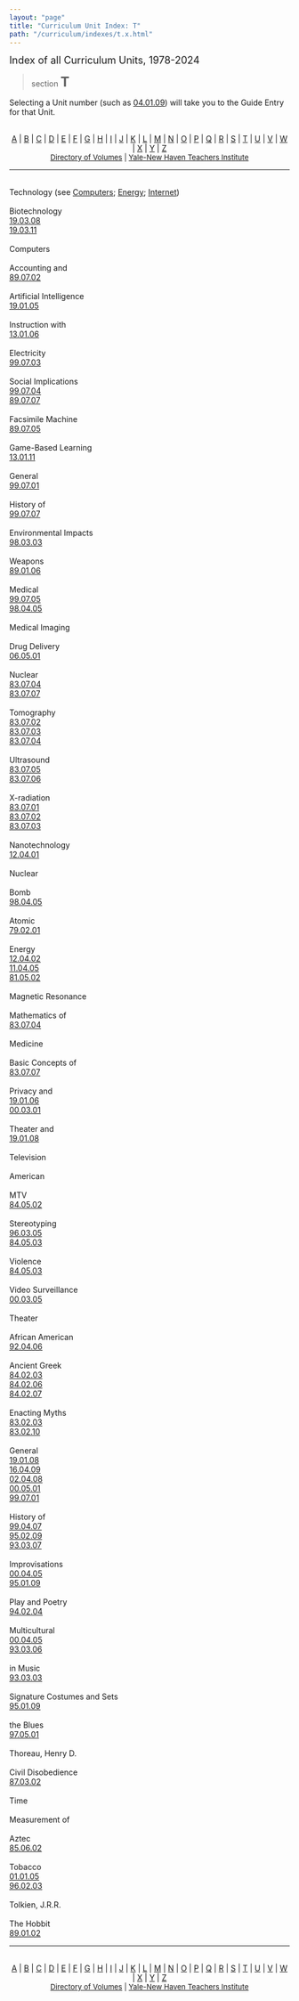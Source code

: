 ```yaml
---
layout: "page"
title: "Curriculum Unit Index: T"
path: "/curriculum/indexes/t.x.html"
---
```

<main>
    <font size="+1">Index of all Curriculum Units, 1978-2024</font>
    <blockquote>section <font size="+2"><b>T</b></font></blockquote>
    <p>Selecting a Unit number (such as <a href="../guides/2004/1/04.01.09.x.html">
    04.01.09</a>) will take you to the Guide Entry for that Unit.
    </p>
    <center>
        <br/><a href="/curriculum/indexes/a.x.html">A</a> | <a href="/curriculum/indexes/b.x.html">B</a> | <a href="/curriculum/indexes/c.x.html">C</a> | <a href="/curriculum/indexes/d.x.html">D</a> | <a href="/curriculum/indexes/e.x.html">E</a> | <a href="/curriculum/indexes/f.x.html">F</a> | <a href="/curriculum/indexes/g.x.html">G</a> | <a href="/curriculum/indexes/h.x.html">H</a> | <a href="/curriculum/indexes/i.x.html">I</a> | <a href="/curriculum/indexes/j.x.html">J</a> | <a href="/curriculum/indexes/k.x.html">K</a> | <a href="/curriculum/indexes/l.x.html">L</a> | <a href="/curriculum/indexes/m.x.html">M</a> | <a href="/curriculum/indexes/n.x.html">N</a> | <a href="/curriculum/indexes/o.x.html">O</a> | <a href="/curriculum/indexes/p.x.html">P</a> | <a href="/curriculum/indexes/q.x.html">Q</a> | <a href="/curriculum/indexes/r.x.html">R</a> | <a href="/curriculum/indexes/s.x.html">S</a> | <a href="/curriculum/indexes/t.x.html">T</a> | <a href="/curriculum/indexes/u.x.html">U</a> | <a href="/curriculum/indexes/v.x.html">V</a> | <a href="/curriculum/indexes/w.x.html">W</a> | <a href="/curriculum/indexes/x.x.html">X</a> | <a href="/curriculum/indexes/y.x.html">Y</a> | <a href="/curriculum/indexes/z.x.html">Z</a><br/>
        <font size="-1"><a href="../units/">Directory of Volumes</a> | <a href="..\..\">Yale-New Haven Teachers Institute</a></font>
    </center>
    <hr/>
    <p><br/><span class="index-heading">Technology  (see <a href="/curriculum/indexes/c.x.html#lnk-computers">Computers</a>; <a href="/curriculum/indexes/e.x.html#lnk-energy">Energy</a>; <a href="/curriculum/indexes/i.x.html#lnk-internet">Internet</a>)</span><span class="adjusted-hash-link-span" id="lnk-technology"></span><br/><br/><span class="index-level-2">Biotechnology</span><span class="adjusted-hash-link-span" id="lnk-technology--biotechnology"></span><br/><a href="/curriculum/guides/2019/3/19.03.08.x.html" class="margin-left-40">19.03.08</a><br/><a href="/curriculum/guides/2019/3/19.03.11.x.html" class="margin-left-40">19.03.11</a><br/><br/><span class="index-level-2">Computers</span><span class="adjusted-hash-link-span" id="lnk-technology--computers"></span><br/><br/><span class="index-level-3">Accounting and</span><span class="adjusted-hash-link-span" id="lnk-technology--computers--accounting-and"></span><br/><a href="/curriculum/guides/1989/7/89.07.02.x.html" class="margin-left-60">89.07.02</a><br/><br/><span class="index-level-3">Artificial Intelligence</span><span class="adjusted-hash-link-span" id="lnk-technology--computers--artificial-intelligence"></span><br/><a href="/curriculum/guides/2019/1/19.01.05.x.html" class="margin-left-60">19.01.05</a><br/><br/><span class="index-level-3">Instruction with</span><span class="adjusted-hash-link-span" id="lnk-technology--computers--instruction-with"></span><br/><a href="/curriculum/guides/2013/1/13.01.06.x.html" class="margin-left-60">13.01.06</a><br/><br/><span class="index-level-2">Electricity</span><span class="adjusted-hash-link-span" id="lnk-technology--electricity"></span><br/><a href="/curriculum/guides/1999/7/99.07.03.x.html" class="margin-left-40">99.07.03</a><br/><br/><span class="index-level-3">Social Implications</span><span class="adjusted-hash-link-span" id="lnk-technology--electricity--social-implications"></span><br/><a href="/curriculum/guides/1999/7/99.07.04.x.html" class="margin-left-60">99.07.04</a><br/><a href="/curriculum/guides/1989/7/89.07.07.x.html" class="margin-left-60">89.07.07</a><br/><br/><span class="index-level-2">Facsimile Machine</span><span class="adjusted-hash-link-span" id="lnk-technology--facsimile-machine"></span><br/><a href="/curriculum/guides/1989/7/89.07.05.x.html" class="margin-left-40">89.07.05</a><br/><br/><span class="index-level-2">Game-Based Learning</span><span class="adjusted-hash-link-span" id="lnk-technology--game-based-learning"></span><br/><a href="/curriculum/guides/2013/1/13.01.11.x.html" class="margin-left-40">13.01.11</a><br/><br/><span class="index-level-2">General</span><span class="adjusted-hash-link-span" id="lnk-technology--general"></span><br/><a href="/curriculum/guides/1999/7/99.07.01.x.html" class="margin-left-40">99.07.01</a><br/><br/><span class="index-level-2">History of</span><span class="adjusted-hash-link-span" id="lnk-technology--history-of"></span><br/><a href="/curriculum/guides/1999/7/99.07.07.x.html" class="margin-left-40">99.07.07</a><br/><br/><span class="index-level-3">Environmental Impacts</span><span class="adjusted-hash-link-span" id="lnk-technology--history-of--environmental-impacts"></span><br/><a href="/curriculum/guides/1998/3/98.03.03.x.html" class="margin-left-60">98.03.03</a><br/><br/><span class="index-level-3">Weapons</span><span class="adjusted-hash-link-span" id="lnk-technology--history-of--weapons"></span><br/><a href="/curriculum/guides/1989/1/89.01.06.x.html" class="margin-left-60">89.01.06</a><br/><br/><span class="index-level-2">Medical</span><span class="adjusted-hash-link-span" id="lnk-technology--medical"></span><br/><a href="/curriculum/guides/1999/7/99.07.05.x.html" class="margin-left-40">99.07.05</a><br/><a href="/curriculum/guides/1998/4/98.04.05.x.html" class="margin-left-40">98.04.05</a><br/><br/><span class="index-level-3">Medical Imaging</span><span class="adjusted-hash-link-span" id="lnk-technology--medical--medical-imaging"></span><br/><br/><span class="index-level-4">Drug Delivery</span><span class="adjusted-hash-link-span" id="lnk-technology--medical--medical-imaging--drug-delivery"></span><br/><a href="/curriculum/guides/2006/5/06.05.01.x.html" class="margin-left-80">06.05.01</a><br/><br/><span class="index-level-4">Nuclear</span><span class="adjusted-hash-link-span" id="lnk-technology--medical--medical-imaging--nuclear"></span><br/><a href="/curriculum/guides/1983/7/83.07.04.x.html" class="margin-left-80">83.07.04</a><br/><a href="/curriculum/guides/1983/7/83.07.07.x.html" class="margin-left-80">83.07.07</a><br/><br/><span class="index-level-3">Tomography</span><span class="adjusted-hash-link-span" id="lnk-technology--medical--tomography"></span><br/><a href="/curriculum/guides/1983/7/83.07.02.x.html" class="margin-left-60">83.07.02</a><br/><a href="/curriculum/guides/1983/7/83.07.03.x.html" class="margin-left-60">83.07.03</a><br/><a href="/curriculum/guides/1983/7/83.07.04.x.html" class="margin-left-60">83.07.04</a><br/><br/><span class="index-level-4">Ultrasound</span><span class="adjusted-hash-link-span" id="lnk-technology--medical--tomography--ultrasound"></span><br/><a href="/curriculum/guides/1983/7/83.07.05.x.html" class="margin-left-80">83.07.05</a><br/><a href="/curriculum/guides/1983/7/83.07.06.x.html" class="margin-left-80">83.07.06</a><br/><br/><span class="index-level-4">X-radiation</span><span class="adjusted-hash-link-span" id="lnk-technology--medical--tomography--x-radiation"></span><br/><a href="/curriculum/guides/1983/7/83.07.01.x.html" class="margin-left-80">83.07.01</a><br/><a href="/curriculum/guides/1983/7/83.07.02.x.html" class="margin-left-80">83.07.02</a><br/><a href="/curriculum/guides/1983/7/83.07.03.x.html" class="margin-left-80">83.07.03</a><br/><br/><span class="index-level-2">Nanotechnology</span><span class="adjusted-hash-link-span" id="lnk-technology--nanotechnology"></span><br/><a href="/curriculum/guides/2012/4/12.04.01.x.html" class="margin-left-40">12.04.01</a><br/><br/><span class="index-level-2">Nuclear</span><span class="adjusted-hash-link-span" id="lnk-technology--nuclear"></span><br/><br/><span class="index-level-3">Bomb</span><span class="adjusted-hash-link-span" id="lnk-technology--nuclear--bomb"></span><br/><a href="/curriculum/guides/1998/4/98.04.05.x.html" class="margin-left-60">98.04.05</a><br/><br/><span class="index-level-4">Atomic</span><span class="adjusted-hash-link-span" id="lnk-technology--nuclear--bomb--atomic"></span><br/><a href="/curriculum/guides/1979/2/79.02.01.x.html" class="margin-left-80">79.02.01</a><br/><br/><span class="index-level-3">Energy</span><span class="adjusted-hash-link-span" id="lnk-technology--nuclear--energy"></span><br/><a href="/curriculum/guides/2012/4/12.04.02.x.html" class="margin-left-60">12.04.02</a><br/><a href="/curriculum/guides/2011/4/11.04.05.x.html" class="margin-left-60">11.04.05</a><br/><a href="/curriculum/guides/1981/5/81.05.02.x.html" class="margin-left-60">81.05.02</a><br/><br/><span class="index-level-3">Magnetic Resonance</span><span class="adjusted-hash-link-span" id="lnk-technology--nuclear--magnetic-resonance"></span><br/><br/><span class="index-level-4">Mathematics of</span><span class="adjusted-hash-link-span" id="lnk-technology--nuclear--magnetic-resonance--mathematics-of"></span><br/><a href="/curriculum/guides/1983/7/83.07.04.x.html" class="margin-left-80">83.07.04</a><br/><br/><span class="index-level-3">Medicine</span><span class="adjusted-hash-link-span" id="lnk-technology--nuclear--medicine"></span><br/><br/><span class="index-level-4">Basic Concepts of</span><span class="adjusted-hash-link-span" id="lnk-technology--nuclear--medicine--basic-concepts-of"></span><br/><a href="/curriculum/guides/1983/7/83.07.07.x.html" class="margin-left-80">83.07.07</a><br/><br/><span class="index-level-2">Privacy and</span><span class="adjusted-hash-link-span" id="lnk-technology--privacy-and"></span><br/><a href="/curriculum/guides/2019/1/19.01.06.x.html" class="margin-left-40">19.01.06</a><br/><a href="/curriculum/guides/2000/3/00.03.01.x.html" class="margin-left-40">00.03.01</a><br/><br/><span class="index-level-2">Theater and</span><span class="adjusted-hash-link-span" id="lnk-technology--theater-and"></span><br/><a href="/curriculum/guides/2019/1/19.01.08.x.html" class="margin-left-40">19.01.08</a><br/><br/><span class="index-heading">Television</span><span class="adjusted-hash-link-span" id="lnk-television"></span><br/><br/><span class="index-level-2">American</span><span class="adjusted-hash-link-span" id="lnk-television--american"></span><br/><br/><span class="index-level-3">MTV</span><span class="adjusted-hash-link-span" id="lnk-television--american--mtv"></span><br/><a href="/curriculum/guides/1984/5/84.05.02.x.html" class="margin-left-60">84.05.02</a><br/><br/><span class="index-level-3">Stereotyping</span><span class="adjusted-hash-link-span" id="lnk-television--american--stereotyping"></span><br/><a href="/curriculum/guides/1996/3/96.03.05.x.html" class="margin-left-60">96.03.05</a><br/><a href="/curriculum/guides/1984/5/84.05.03.x.html" class="margin-left-60">84.05.03</a><br/><br/><span class="index-level-3">Violence</span><span class="adjusted-hash-link-span" id="lnk-television--american--violence"></span><br/><a href="/curriculum/guides/1984/5/84.05.03.x.html" class="margin-left-60">84.05.03</a><br/><br/><span class="index-level-2">Video Surveillance</span><span class="adjusted-hash-link-span" id="lnk-television--video-surveillance"></span><br/><a href="/curriculum/guides/2000/3/00.03.05.x.html" class="margin-left-40">00.03.05</a><br/><br/><span class="index-heading">Theater</span><span class="adjusted-hash-link-span" id="lnk-theater"></span><br/><br/><span class="index-level-2">African American</span><span class="adjusted-hash-link-span" id="lnk-theater--african-american"></span><br/><a href="/curriculum/guides/1992/4/92.04.06.x.html" class="margin-left-40">92.04.06</a><br/><br/><span class="index-level-2">Ancient Greek</span><span class="adjusted-hash-link-span" id="lnk-theater--ancient-greek"></span><br/><a href="/curriculum/guides/1984/2/84.02.03.x.html" class="margin-left-40">84.02.03</a><br/><a href="/curriculum/guides/1984/2/84.02.06.x.html" class="margin-left-40">84.02.06</a><br/><a href="/curriculum/guides/1984/2/84.02.07.x.html" class="margin-left-40">84.02.07</a><br/><br/><span class="index-level-2">Enacting Myths</span><span class="adjusted-hash-link-span" id="lnk-theater--enacting-myths"></span><br/><a href="/curriculum/guides/1983/2/83.02.03.x.html" class="margin-left-40">83.02.03</a><br/><a href="/curriculum/guides/1983/2/83.02.10.x.html" class="margin-left-40">83.02.10</a><br/><br/><span class="index-level-2">General</span><span class="adjusted-hash-link-span" id="lnk-theater--general"></span><br/><a href="/curriculum/guides/2019/1/19.01.08.x.html" class="margin-left-40">19.01.08</a><br/><a href="/curriculum/guides/2016/4/16.04.09.x.html" class="margin-left-40">16.04.09</a><br/><a href="/curriculum/guides/2002/4/02.04.08.x.html" class="margin-left-40">02.04.08</a><br/><a href="/curriculum/guides/2000/5/00.05.01.x.html" class="margin-left-40">00.05.01</a><br/><a href="/curriculum/guides/1999/7/99.07.01.x.html" class="margin-left-40">99.07.01</a><br/><br/><span class="index-level-2">History of</span><span class="adjusted-hash-link-span" id="lnk-theater--history-of"></span><br/><a href="/curriculum/guides/1999/4/99.04.07.x.html" class="margin-left-40">99.04.07</a><br/><a href="/curriculum/guides/1995/2/95.02.09.x.html" class="margin-left-40">95.02.09</a><br/><a href="/curriculum/guides/1993/3/93.03.07.x.html" class="margin-left-40">93.03.07</a><br/><br/><span class="index-level-2">Improvisations</span><span class="adjusted-hash-link-span" id="lnk-theater--improvisations"></span><br/><a href="/curriculum/guides/2000/4/00.04.05.x.html" class="margin-left-40">00.04.05</a><br/><a href="/curriculum/guides/1995/1/95.01.09.x.html" class="margin-left-40">95.01.09</a><br/><br/><span class="index-level-3">Play and Poetry</span><span class="adjusted-hash-link-span" id="lnk-theater--improvisations--play-and-poetry"></span><br/><a href="/curriculum/guides/1994/2/94.02.04.x.html" class="margin-left-60">94.02.04</a><br/><br/><span class="index-level-2">Multicultural</span><span class="adjusted-hash-link-span" id="lnk-theater--multicultural"></span><br/><a href="/curriculum/guides/2000/4/00.04.05.x.html" class="margin-left-40">00.04.05</a><br/><a href="/curriculum/guides/1993/3/93.03.06.x.html" class="margin-left-40">93.03.06</a><br/><br/><span class="index-level-2">in Music</span><span class="adjusted-hash-link-span" id="lnk-theater--in-music"></span><br/><a href="/curriculum/guides/1993/3/93.03.03.x.html" class="margin-left-40">93.03.03</a><br/><br/><span class="index-level-2">Signature Costumes and Sets</span><span class="adjusted-hash-link-span" id="lnk-theater--signature-costumes-and-sets"></span><br/><a href="/curriculum/guides/1995/1/95.01.09.x.html" class="margin-left-40">95.01.09</a><br/><br/><span class="index-level-2">the Blues</span><span class="adjusted-hash-link-span" id="lnk-theater--the-blues"></span><br/><a href="/curriculum/guides/1997/5/97.05.01.x.html" class="margin-left-40">97.05.01</a><br/><br/><span class="index-heading">Thoreau, Henry D.</span><span class="adjusted-hash-link-span" id="lnk-thoreau--henry-d-"></span><br/><br/><span class="index-level-2">Civil Disobedience</span><span class="adjusted-hash-link-span" id="lnk-thoreau--henry-d---civil-disobedience"></span><br/><a href="/curriculum/guides/1987/3/87.03.02.x.html" class="margin-left-40">87.03.02</a><br/><br/><span class="index-heading">Time</span><span class="adjusted-hash-link-span" id="lnk-time"></span><br/><br/><span class="index-level-2">Measurement of</span><span class="adjusted-hash-link-span" id="lnk-time--measurement-of"></span><br/><br/><span class="index-level-3">Aztec</span><span class="adjusted-hash-link-span" id="lnk-time--measurement-of--aztec"></span><br/><a href="/curriculum/guides/1985/6/85.06.02.x.html" class="margin-left-60">85.06.02</a><br/><br/><span class="index-heading">Tobacco</span><span class="adjusted-hash-link-span" id="lnk-tobacco"></span><br/><a href="/curriculum/guides/2001/1/01.01.05.x.html" class="margin-left-20">01.01.05</a><br/><a href="/curriculum/guides/1996/2/96.02.03.x.html" class="margin-left-20">96.02.03</a><br/><br/><span class="index-heading">Tolkien, J.R.R.</span><span class="adjusted-hash-link-span" id="lnk-tolkien--j-r-r-"></span><br/><br/><span class="index-level-2">The Hobbit</span><span class="adjusted-hash-link-span" id="lnk-tolkien--j-r-r---the-hobbit"></span><br/><a href="/curriculum/guides/1989/1/89.01.02.x.html" class="margin-left-40">89.01.02</a></p>
    <hr />
    <center>
        <br/><a href="/curriculum/indexes/a.x.html">A</a> | <a href="/curriculum/indexes/b.x.html">B</a> | <a href="/curriculum/indexes/c.x.html">C</a> | <a href="/curriculum/indexes/d.x.html">D</a> | <a href="/curriculum/indexes/e.x.html">E</a> | <a href="/curriculum/indexes/f.x.html">F</a> | <a href="/curriculum/indexes/g.x.html">G</a> | <a href="/curriculum/indexes/h.x.html">H</a> | <a href="/curriculum/indexes/i.x.html">I</a> | <a href="/curriculum/indexes/j.x.html">J</a> | <a href="/curriculum/indexes/k.x.html">K</a> | <a href="/curriculum/indexes/l.x.html">L</a> | <a href="/curriculum/indexes/m.x.html">M</a> | <a href="/curriculum/indexes/n.x.html">N</a> | <a href="/curriculum/indexes/o.x.html">O</a> | <a href="/curriculum/indexes/p.x.html">P</a> | <a href="/curriculum/indexes/q.x.html">Q</a> | <a href="/curriculum/indexes/r.x.html">R</a> | <a href="/curriculum/indexes/s.x.html">S</a> | <a href="/curriculum/indexes/t.x.html">T</a> | <a href="/curriculum/indexes/u.x.html">U</a> | <a href="/curriculum/indexes/v.x.html">V</a> | <a href="/curriculum/indexes/w.x.html">W</a> | <a href="/curriculum/indexes/x.x.html">X</a> | <a href="/curriculum/indexes/y.x.html">Y</a> | <a href="/curriculum/indexes/z.x.html">Z</a><br/>
        <font size="-1"><a href="../units/">Directory of Volumes</a> | <a href="..\..\">Yale-New Haven Teachers Institute</a></font>
    </center>
</main>
